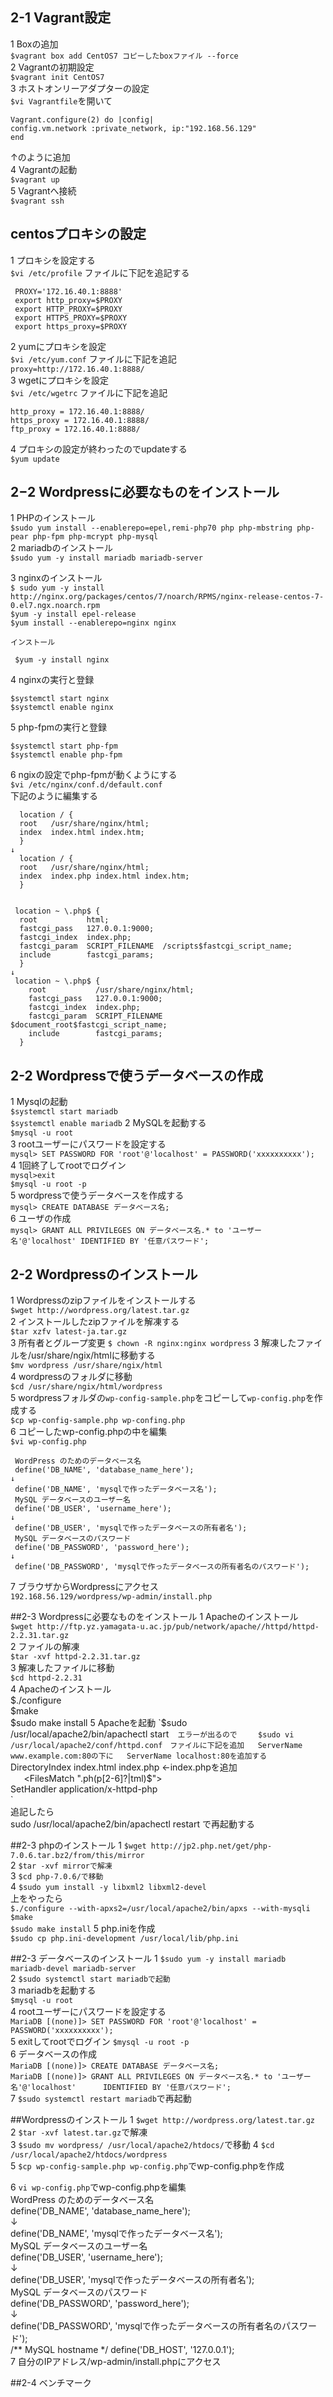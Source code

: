 ## 2-1 Vagrant設定

  1 Boxの追加  
   `$vagrant box add CentOS7 コピーしたboxファイル --force`  
  2 Vagrantの初期設定  
   `$vagrant init CentOS7`  
  3 ホストオンリーアダプターの設定  
    `$vi Vagrantfile`を開いて  

    Vagrant.configure(2) do |config|    
    config.vm.network :private_network, ip:"192.168.56.129"
    end

  ↑のように追加  
  4 Vagrantの起動  
   `$vagrant up`  
  5 Vagrantへ接続  
   `$vagrant ssh`  

## centosプロキシの設定  
 1 プロキシを設定する  
   `$vi /etc/profile` ファイルに下記を追記する  

     PROXY='172.16.40.1:8888'  
     export http_proxy=$PROXY  
     export HTTP_PROXY=$PROXY  
     export HTTPS_PROXY=$PROXY  
     export https_proxy=$PROXY  

  2 yumにプロキシを設定  
   `$vi /etc/yum.conf` ファイルに下記を追記  
   `proxy=http://172.16.40.1:8888/`  
  3 wgetにプロキシを設定  
   `$vi /etc/wgetrc` ファイルに下記を追記  

    http_proxy = 172.16.40.1:8888/  
    https_proxy = 172.16.40.1:8888/  
    ftp_proxy = 172.16.40.1:8888/  

  4 プロキシの設定が終わったのでupdateする  
   `$yum update`  

## 2−2 Wordpressに必要なものをインストール
  1 PHPのインストール  
  `$sudo yum install --enablerepo=epel,remi-php70 php php-mbstring php-pear php-fpm php-mcrypt php-mysql`  
  2 mariadbのインストール  
   `$sudo yum -y install mariadb mariadb-server`  

  3 nginxのインストール  
    `$ sudo yum -y install http://nginx.org/packages/centos/7/noarch/RPMS/nginx-release-centos-7-0.el7.ngx.noarch.rpm`  
    `$yum -y install epel-release`  
	`$yum install --enablerepo=nginx nginx`

    インストール  

     $yum -y install nginx

  4 nginxの実行と登録   

    $systemctl start nginx  
    $systemctl enable nginx  

  5 php-fpmの実行と登録  

    $systemctl start php-fpm  
    $systemctl enable php-fpm  

  6 ngixの設定でphp-fpmが動くようにする  
   `$vi /etc/nginx/conf.d/default.conf`  
   下記のように編集する  

      location / {  
      root   /usr/share/nginx/html;  
      index  index.html index.htm;  
      }  
 	↓  
      location / {  
      root   /usr/share/nginx/html;  
      index  index.php index.html index.htm;  
      }  


     location ~ \.php$ {  
      root           html;  
      fastcgi_pass   127.0.0.1:9000;  
      fastcgi_index  index.php;  
      fastcgi_param  SCRIPT_FILENAME  /scripts$fastcgi_script_name;  
      include        fastcgi_params;  
      }  
    ↓  
     location ~ \.php$ {  
        root           /usr/share/nginx/html;  
        fastcgi_pass   127.0.0.1:9000;  
        fastcgi_index  index.php;  
        fastcgi_param  SCRIPT_FILENAME  $document_root$fastcgi_script_name;  
        include        fastcgi_params;  
      }  
    

## 2-2 Wordpressで使うデータベースの作成
  1 Mysqlの起動  
   `$systemctl start mariadb`  
   `$systemctl enable mariadb`
  2 MySQLを起動する  
   `$mysql -u root`  
  3 rootユーザーにパスワードを設定する  
   `mysql> SET PASSWORD FOR 'root'@'localhost' = PASSWORD('xxxxxxxxxx');`  
  4 1回終了してrootでログイン  
   `mysql>exit`  
   `$mysql -u root -p`  
  5 wordpressで使うデータベースを作成する  
   `mysql> CREATE DATABASE データベース名;`  
  6 ユーザの作成  
   `mysql> GRANT ALL PRIVILEGES ON データベース名.* to 'ユーザー名'@'localhost' IDENTIFIED BY '任意パスワード';`  

## 2-2 Wordpressのインストール
  1 Wordpressのzipファイルをインストールする  
   `$wget http://wordpress.org/latest.tar.gz `  
  2 インストールしたzipファイルを解凍する  
   `$tar xzfv latest-ja.tar.gz`  
  3 所有者とグループ変更
   `$ chown -R nginx:nginx wordpress`
  3 解凍したファイルを/usr/share/ngix/htmlに移動する  
   `$mv wordpress /usr/share/ngix/html`  
  4 wordpressのフォルダに移動  
   `$cd /usr/share/ngix/html/wordpress`  
  5 wordpressフォルダの`wp-config-sample.php`をコピーして`wp-config.php`を作成する  
   `$cp wp-config-sample.php wp-confing.php`  
  6 コピーしたwp-config.phpの中を編集  
   `$vi wp-config.php`  

     WordPress のためのデータベース名  
     define('DB_NAME', 'database_name_here');  
    ↓
     define('DB_NAME', 'mysqlで作ったデータベース名');  
     MySQL データベースのユーザー名  
     define('DB_USER', 'username_here');  
    ↓
     define('DB_USER', 'mysqlで作ったデータベースの所有者名');  
     MySQL データベースのパスワード  
     define('DB_PASSWORD', 'password_here');  
    ↓
     define('DB_PASSWORD', 'mysqlで作ったデータベースの所有者名のパスワード');  

  7 ブラウザからWordpressにアクセス   
   `192.168.56.129/wordpress/wp-admin/install.php`  

##2-3 Wordpressに必要なものをインストール
  1 Apacheのインストール  
    `$wget http://ftp.yz.yamagata-u.ac.jp/pub/network/apache//httpd/httpd-2.2.31.tar.gz`  
  2 ファイルの解凍  
    `$tar -xvf httpd-2.2.31.tar.gz`  
  3 解凍したファイルに移動  
    `$cd httpd-2.2.31`  
  4 Apacheのインストール  
     $./configure  
     $make  
     $sudo make install  
  5 Apacheを起動  
    `$sudo /usr/local/apache2/bin/apachectl start`  
      エラーが出るので  
    　$sudo vi /usr/local/apache2/conf/httpd.conf　ファイルに下記を追加  
      ServerName www.example.com:80の下に  
      ServerName localhost:80を追加する  
     `<IfModule dir_module>  
     DirectoryIndex index.html index.php ←index.phpを追加  
     </IfModule>`  
     `<FilesMatch "\.ph(p[2-6]?|tml)$">    
     SetHandler application/x-httpd-php   
     </FilesMatch>`    
     追記したら  
     sudo /usr/local/apache2/bin/apachectl restart で再起動する  

##2-3 phpのインストール
  1 `$wget http://jp2.php.net/get/php-7.0.6.tar.bz2/from/this/mirror`  
  2 `$tar -xvf mirrorで解凍`  
  3 `$cd php-7.0.6/で移動`  
  4 `$sudo yum install -y libxml2 libxml2-devel`  
    上をやったら  
    `$./configure --with-apxs2=/usr/local/apache2/bin/apxs --with-mysqli`  
    `$make`  
    `$sudo make install`
  5 php.iniを作成  
    `$sudo cp php.ini-development /usr/local/lib/php.ini`  

##2-3 データベースのインストール
  1 `$sudo yum -y install mariadb mariadb-devel mariadb-server`  
  2 `$sudo systemctl start mariadbで起動`  
  3 mariadbを起動する  
    `$mysql -u root`  
  4 rootユーザーにパスワードを設定する  
    `MariaDB [(none)]> SET PASSWORD FOR 'root'@'localhost' = PASSWORD('xxxxxxxxxx');`  
  5 exitしてrootでログイン
    `$mysql -u root -p`  
  6 データベースの作成  
    `MariaDB [(none)]> CREATE DATABASE データベース名;`  
    `MariaDB [(none)]> GRANT ALL PRIVILEGES ON データベース名.* to 'ユーザー名'@'localhost'      IDENTIFIED BY '任意パスワード';`  
  7 `$sudo systemctl restart mariadb`で再起動

##Wordpressのインストール
  1 `$wget http://wordpress.org/latest.tar.gz`  
  2 `$tar -xvf latest.tar.gz`で解凍  
  3 `$sudo mv wordpress/ /usr/local/apache2/htdocs/`で移動
  4 `$cd /usr/local/apache2/htdocs/wordpress`  
  5 `$cp wp-config-sample.php wp-config.php`でwp-config.phpを作成  
  
  6 `vi wp-config.php`でwp-config.phpを編集  
     WordPress のためのデータベース名  
     define('DB_NAME', 'database_name_here');  
       ↓  
     define('DB_NAME', 'mysqlで作ったデータベース名');  
     MySQL データベースのユーザー名  
     define('DB_USER', 'username_here');  
       ↓  
     define('DB_USER', 'mysqlで作ったデータベースの所有者名');  
     MySQL データベースのパスワード  
     define('DB_PASSWORD', 'password_here');  
       ↓  
     define('DB_PASSWORD', 'mysqlで作ったデータベースの所有者名のパスワード');  
	 /** MySQL hostname */
	 define('DB_HOST', '127.0.0.1');  
   7 自分のIPアドレス/wp-admin/install.phpにアクセス  

##2-4 ベンチマーク


